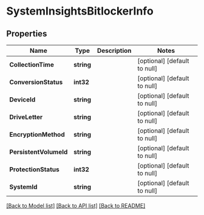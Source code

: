 # SystemInsightsBitlockerInfo

## Properties
Name | Type | Description | Notes
------------ | ------------- | ------------- | -------------
**CollectionTime** | **string** |  | [optional] [default to null]
**ConversionStatus** | **int32** |  | [optional] [default to null]
**DeviceId** | **string** |  | [optional] [default to null]
**DriveLetter** | **string** |  | [optional] [default to null]
**EncryptionMethod** | **string** |  | [optional] [default to null]
**PersistentVolumeId** | **string** |  | [optional] [default to null]
**ProtectionStatus** | **int32** |  | [optional] [default to null]
**SystemId** | **string** |  | [optional] [default to null]

[[Back to Model list]](../README.md#documentation-for-models) [[Back to API list]](../README.md#documentation-for-api-endpoints) [[Back to README]](../README.md)

